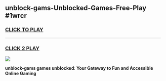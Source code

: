 
## unblock-gams-Unblocked-Games-Free-Play #1wrcr
<h3>
<a href="https://us.freeplayer.one?title=unblock-gams&ref=9M">CLICK TO PLAY</a></h3>
<hr>

<h3>
<a href="https://us.freeplayer.one?title=unblock-gams&ref=9M">CLICK 2 PLAY</a>
  
</h3>

<a href="https://us.freeplayer.one?title=unblock-gams&ref=9M"><img src="https://clearcache.store/games.png"></a>


**unblock-gams games unblocked: Your Gateway to Fun and Accessible Online Gaming**
